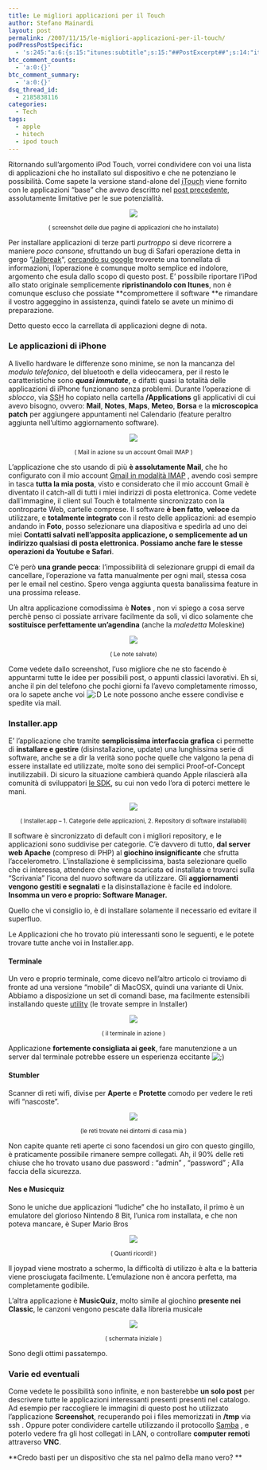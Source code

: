 ```yaml
---
title: Le migliori applicazioni per il Touch
author: Stefano Mainardi
layout: post
permalink: /2007/11/15/le-migliori-applicazioni-per-il-touch/
podPressPostSpecific:
  - 's:245:"a:6:{s:15:"itunes:subtitle";s:15:"##PostExcerpt##";s:14:"itunes:summary";s:15:"##PostExcerpt##";s:15:"itunes:keywords";s:17:"##WordPressCats##";s:13:"itunes:author";s:10:"##Global##";s:15:"itunes:explicit";s:2:"No";s:12:"itunes:block";s:2:"No";}";'
btc_comment_counts:
  - 'a:0:{}'
btc_comment_summary:
  - 'a:0:{}'
dsq_thread_id:
  - 2185838116
categories:
  - Tech
tags:
  - apple
  - hitech
  - ipod touch
---
```

Ritornando sull&#8217;argomento iPod Touch, vorrei condividere con voi una lista di applicazioni che ho installato sul dispositivo e che ne potenziano le possibilità. Come sapete la versione stand-alone del <acronym title="contrazione di Ipod Touch">iTouch</acronym> viene fornito con le applicazioni &#8220;base&#8221; che avevo descritto nel [post precedente][1], assolutamente limitative per le sue potenzialità.

<p style="text-align: center">
  <img src="http://www.stefanomainardi.com/wp-content/uploads/touch/appz/stefano_touch.jpg" />
</p>

<p align="center">
  <small> ( screenshot delle due pagine di applicazioni che ho installato)</small>
</p>

Per installare applicazioni di terze parti *purtroppo* si deve ricorrere a maniere *poco consone*, sfruttando un bug di Safari operazione detta in gergo &#8220;[Jailbreak][2]&#8220;, [cercando su google][3] troverete una tonnellata di informazioni, l&#8217;operazione è comunque molto semplice ed indolore, argomento che esula dallo scopo di questo post. E&#8217; possibile riportare l&#8217;iPod allo stato originale semplicemente **ripristinandolo con Itunes**, non è comunque escluso che possiate **compromettere il software **e rimandare il vostro aggeggino in assistenza, quindi fatelo se avete un minimo di preparazione.

<!--more-->

Detto questo ecco la carrellata di applicazioni degne di nota.

### Le applicazioni di iPhone

A livello hardware le differenze sono minime, se non la mancanza del *modulo telefonico*, del bluetooth e della videocamera, per il resto le caratteristiche sono ***quasi immutate***, e difatti quasi la totalità delle applicazioni di iPhone funzionano senza problemi. Durante l&#8217;operazione di *sblocco*, via <acronym title="Secure Shell">SSH</acronym> ho copiato nella cartella **/Applications** gli applicativi di cui avevo bisogno, ovvero: **Mail**, **Notes**, **Maps**, **Meteo**, **Borsa** e la **microscopica patch** per aggiungere appuntamenti nel Calendario (feature peraltro aggiunta nell&#8217;ultimo aggiornamento software).

<p style="text-align: center">
  <img src="http://www.stefanomainardi.com/wp-content/uploads/touch/appz/mail_ok.jpg" />
</p>

<p align="center">
  <small> ( Mail in azione su un account Gmail IMAP )</small>
</p>

L&#8217;applicazione che sto usando di più **è assolutamente Mail**, che ho configurato con il mio account [Gmail in modalità IMAP][4] , avendo così sempre in tasca **tutta la mia posta**, visto e considerato che il mio account Gmail è diventato il catch-all di tutti i miei indirizzi di posta elettronica. Come vedete dall&#8217;immagine, il client sul Touch è totalmente sincronizzato con la controparte Web, cartelle comprese. Il software **è ben fatto**, **veloce** da utilizzare, e **totalmente integrato** con il resto delle applicazioni: ad esempio andando in **Foto**, posso selezionare una diapositiva e spedirla ad uno dei miei **Contatti **salvati nell&#8217;apposita applicazione, o semplicemente ad un indirizzo qualsiasi di posta elettronica. Possiamo anche fare le stesse operazioni da **Youtube** e** Safari**.

C&#8217;è però **una grande pecca**: l&#8217;impossibilità di selezionare gruppi di email da cancellare, l&#8217;operazione va fatta manualmente per ogni mail, stessa cosa per le email nel cestino. Spero venga aggiunta questa banalissima feature in una prossima release.

Un altra applicazione comodissima è **Notes** , non vi spiego a cosa serve perchè penso ci possiate arrivare facilmente da soli, vi dico solamente che **sostituisce perfettamente un&#8217;agendina** (anche la *maledetta* Moleskine)

<p style="text-align: center">
  <img src="http://www.stefanomainardi.com/wp-content/uploads/touch/appz/notes.jpg" />
</p>

<p align="center">
  <small> ( Le note salvate)</small>
</p>

Come vedete dallo screenshot, l&#8217;uso migliore che ne sto facendo è appuntarmi tutte le idee per possibili post, o appunti classici lavorativi. Eh si, anche il pin del telefono che pochi giorni fa l&#8217;avevo completamente rimosso, ora lo sapete anche voi <img src="http://www.stefanomainardi.com/wp-includes/images/smilies/icon_biggrin.gif" alt=":D" class="wp-smiley" /> Le note possono anche essere condivise e spedite via mail.

### Installer.app

E&#8217; l&#8217;applicazione che tramite **semplicissima interfaccia grafica** ci permette di **installare e gestire** (disinstallazione, update) una lunghissima serie di software, anche se a dir la verità sono poche quelle che valgono la pena di essere installate ed utilizzate, molte sono dei semplici Proof-of-Concept inutilizzabili. Di sicuro la situazione cambierà quando Apple rilascierà alla comunità di sviluppatori [le SDK][5], su cui non vedo l&#8217;ora di poterci mettere le mani.

<p style="text-align: center">
  <img src="http://www.stefanomainardi.com/wp-content/uploads/touch/appz/installer_ok.jpg" />
</p>

<p align="center">
  <small> ( Installer.app &#8211; 1. Categorie delle applicazioni, 2. Repository di software installabili)</small>
</p>

Il software è sincronizzato di default con i migliori repository, e le applicazioni sono suddivise per categorie. C&#8217;è davvero di tutto, **dal server web Apache** (compreso di PHP) al **giochino insignificante** che sfrutta l&#8217;accelerometro. L&#8217;installazione è semplicissima, basta selezionare quello che ci interessa, attendere che venga scaricata ed installata e trovarci sulla &#8220;Scrivania&#8221; l&#8217;icona del nuovo software da utilizzare. Gli **aggiornamenti **vengono** gestiti e segnalati** e la disinstallazione è facile ed indolore. **Insomma un vero e proprio: Software Manager.**

Quello che vi consiglio io, è di installare solamente il necessario ed evitare il superfluo.

Le Applicazioni che ho trovato più interessanti sono le seguenti, e le potete trovare tutte anche voi in Installer.app.

#### Terminale

Un vero e proprio terminale, come dicevo nell&#8217;altro articolo ci troviamo di fronte ad una versione &#8220;mobile&#8221; di MacOSX, quindi una variante di Unix. Abbiamo a disposizione un set di comandi base, ma facilmente estensibili installando queste [utility][6] (le trovate sempre in Installer)

<p style="text-align: center">
  <img src="http://www.stefanomainardi.com/wp-content/uploads/touch/appz/terminale.jpg" />
</p>

<p align="center">
  <small> ( il terminale in azione )</small>
</p>

Applicazione **fortemente consigliata ai geek**, fare manutenzione a un server dal terminale potrebbe essere un esperienza eccitante <img src="http://www.stefanomainardi.com/wp-includes/images/smilies/icon_wink.gif" alt=";)" class="wp-smiley" />

#### Stumbler

Scanner di reti wifi, divise per **Aperte** e **Protette** comodo per vedere le reti wifi &#8220;nascoste&#8221;.

<p style="text-align: center">
  <img src="http://www.stefanomainardi.com/wp-content/uploads/touch/appz/stumbler.jpg" />
</p>

<p align="center">
  <small> (le reti trovate nei dintorni di casa mia )</small>
</p>

Non capite quante reti aperte ci sono facendosi un giro con questo gingillo, è praticamente possibile rimanere sempre collegati. Ah, il 90% delle reti chiuse che ho trovato usano due password : &#8220;admin&#8221; , &#8220;password&#8221; ; Alla faccia della sicurezza.

#### Nes e Musicquiz

Sono le uniche due applicazioni &#8220;ludiche&#8221; che ho installato, il primo è un emulatore del glorioso Nintendo 8 Bit, l&#8217;unica rom installata, e che non poteva mancare, è Super Mario Bros

<p style="text-align: center">
  <img src="http://www.stefanomainardi.com/wp-content/uploads/touch/appz/nes.jpg" />
</p>

<p align="center">
  <small> ( Quanti ricordi! )</small>
</p>

Il joypad viene mostrato a schermo, la difficoltà di utilizzo è alta e la batteria viene prosciugata facilmente. L&#8217;emulazione non è ancora perfetta, ma completamente godibile.

L&#8217;altra applicazione è **MusicQuiz**, molto simile al giochino **presente nei Classic**, le canzoni vengono pescate dalla libreria musicale

<p style="text-align: center">
  <img src="http://www.stefanomainardi.com/wp-content/uploads/touch/appz/music_quiz.jpg" />
</p>

<p align="center">
  <small> ( schermata iniziale )</small>
</p>

Sono degli ottimi passatempo.

### Varie ed eventuali

Come vedete le possibilità sono infinite, e non basterebbe **un solo post** per descrivere tutte le applicazioni interessanti presenti presenti nel catalogo. Ad esempio per raccogliere le immagini di questo post ho utilizzato l&#8217;applicazione **Screenshot**, recuperando poi i files memorizzati in **/tmp** via ssh . Oppure poter condividere cartelle utilizzando il protocollo [Samba][7] , e poterlo vedere fra gli host collegati in LAN, o controllare **computer remoti** attraverso **VNC**.

**Credo basti per un dispositivo che sta nel palmo della mano vero? **

 [1]: http://www.stefanomainardi.com/2007/10/24/il-futuro-in-un-tocco/
 [2]: httphttp://www.ipodtouchfans.com/forums/forumdisplay.php?f=22
 [3]: http://www.google.it/search?hl=it&client=firefox-a&rls=org.mozilla%3Ait%3Aofficial&q=jailbreak+ipod+touch&btnG=Cerca&meta=
 [4]: http://mail.google.com/support/bin/answer.py?answer=77702
 [5]: http://www.businessweek.com/technology/content/oct2007/tc20071015_258257.htm
 [6]: http://ericasadun.com/
 [7]: http://wickedpsyched.com/iphone/samba/
